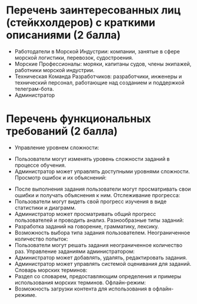 # Перечень заинтересованных лиц (стейкхолдеров) с краткими описаниями (2 балла)
- Работодатели в Морской Индустрии: компании, занятые в сфере морской логистики, перевозок, судостроения.
- Морские Профессионалы: моряки, капитаны судов, члены экипажей, работники морской индустрии.
- Техническая Команда Разработчиков: разработчики, инженеры и технический персонал, работающие над созданием и поддержкой телеграм-бота.
- Администратор 
# Перечень функциональных требований (2 балла)
- Управление уровнем сложности:
 * Пользователи могут изменять уровень сложности заданий в процессе обучения.
 * Администратор может управлять доступными уровнями сложности.
Просмотр ошибок и их объяснений:
- После выполнения задания пользователи могут просматривать свои ошибки и получать объяснения к ним.
Отслеживание прогресса:
- Пользователи могут видеть свой прогресс изучения в виде статистики и диаграмм.
- Администратор может просматривать общий прогресс пользователей и проводить анализ.
Разнообразные типы заданий:
- Разработка заданий на говорение, грамматику, лексику.
- Возможность выбора типа задания пользователем.
Неограниченное количество попыток:
- Пользователи могут решать задания неограниченное количество раз.
Управление заданиями администратором:
- Администратор может добавлять, удалять, редактировать задания.
- Администратор может управлять системой оценивания для заданий.
Словарь морских терминов:
- Раздел со словарем, предоставляющим определения и примеры использования морских терминов.
Офлайн-режим:
- Возможность загрузки контента для использования в офлайн-режиме.
